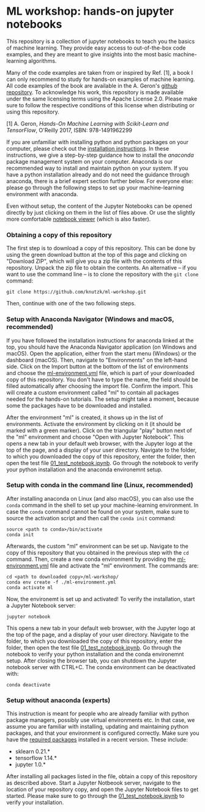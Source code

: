 # ML workshop: hands-on jupyter notebooks

This repository is a collection of jupyter notebooks to teach you the basics of machine learning. They provide easy access to out-of-the-box code examples, and they are meant to give insights into the most basic machine-learning algorithms.

Many of the code examples are taken from or inspired by Ref. [1], a book I can only recommend to study for hands-on examples of machine learning. All code examples of the book are available in the A. Geron's [github repository](https://github.com/ageron/handson-ml). To acknowledge his work, this repository is made available under the same licensing terms using the Apache License 2.0. Please make sure to follow the respective conditions of this license when distributing or using this repository.

[1] A. Geron, _Hands-On Machine Learning with Scikit-Learn and TensorFlow_, O'Reilly 2017, ISBN: 978-1491962299

If you are unfamiliar with installing python and python packages on your computer, please check out the [installation instructions](INSTALLATION.md). In these instructions, we give a step-by-step guidance how to install the _anaconda_ package management system on your computer. Anaconda is our recommended way to install and maintain python on your system. If you have a python installation already and do not need the guidance through anaconda, there is a brief expert section further below. For everyone else: please go through the following steps to set up your machine-learning environment with anaconda.

Even without setup, the content of the Jupyter Notebooks can be opened directly by just clicking on them in the list of files above. Or use the slightly more comfortable [notebook viewer](https://nbviewer.jupyter.org/github/knutzk/ml-workshop/) (which is also faster).


### Obtaining a copy of this repository

The first step is to download a copy of this repository. This can be done by using the green download button at the top of this page and clicking on "Download ZIP", which will give you a zip file with the contents of this repository. Unpack the zip file to obtain the contents. An alternative – if you want to use the command line – is to clone the repository with the `git clone` command:
```
git clone https://github.com/knutzk/ml-workshop.git
```
Then, continue with one of the two following steps.


### Setup with Anaconda Navigator (Windows and macOS, recommended)

If you have followed the installation instructions for anaconda linked at the top, you should have the Anaconda Navigator application (on Windows and macOS). Open the application, either from the start menu (Windows) or the dashboard (macOS). Then, navigate to "Environments" on the left-hand side. Click on the Import button at the bottom of the list of environments and choose the [ml-environment.yml](ml-environment.yml) file, which is part of your downloaded copy of this repository. You don't have to type the name, the field should be filled automatically after choosing the import file. Confirm the import. This will create a custom environment called "ml" to contain all packages needed for the hands-on tutorials. The setup might take a moment, because some the packages have to be downloaded and installed.

After the environment "ml" is created, it shows up in the list of environments. Activate the environment by clicking on it (it should be marked with a green marker). Click on the triangular "play" button next of the "ml" environment and choose "Open with Jupyter Notebook". This opens a new tab in your default web browser, with the Jupyter logo at the top of the page, and a display of your user directory. Navigate to the folder, to which you downloaded the copy of this repository, enter the folder, then open the test file [01_test_notebook.ipynb](01_test_notebook.ipynb). Go through the notebook to verify your python installation and the anaconda environemnt setup.


### Setup with conda in the command line (Linux, recommended)

After installing anaconda on Linux (and also macOS), you can also use the `conda` command in the shell to set up your machine-learning environment. In case the `conda` command cannot be found on your system, make sure to source the activation script and then call the `conda init` command:
```
source <path to conda>/bin/activate
conda init
```
Afterwards, the custom "ml" environment can be set up. Navigate to the copy of this repository that you obtained in the previous step with the `cd` command. Then, create a new conda environment by providing the [ml-environment.yml](ml-environment.yml) file and activate the "ml" environment. The commands are:
```
cd <path to downloaded copy>/ml-workshop/
conda env create -f ./ml-environment.yml
conda activate ml
```
Now, the environemt is set up and activated! To verify the installation, start a Jupyter Notebook server:
```
jupyter notebook
```
This opens a new tab in your default web browser, with the Jupyter logo at the top of the page, and a display of your user directory. Navigate to the folder, to which you downloaded the copy of this repository, enter the folder, then open the test file [01_test_notebook.ipynb](01_test_notebook.ipynb). Go through the notebook to verify your python installation and the conda environemnt setup. After closing the browser tab, you can shutdown the Jupyter notebook server with CTRL+C. The conda environment can be deactivated with:
```
conda deactivate
```


### Setup without anaconda (experts)

This instruction is meant for people who are already familiar with python package managers, possibly use virtual environments etc. In that case, we assume you are familiar with installing, updating and maintaining python packages, and that your environment is configured correctly. Make sure you have the [required packages](ml-environment.yml) installed in a recent version. These include:
* sklearn 0.21.*
* tensorflow 1.14.*
* jupyter 1.0.*

After installing all packages listed in the file, obtain a copy of this repository as described above. Start a Jupyter Notbeook server, navigate to the location of your repository copy, and open the Jupyter Notebook files to get started. Please make sure to go through the [01_test_notebook.ipynb](01_test_notebook.ipynb) to verify your installation.
